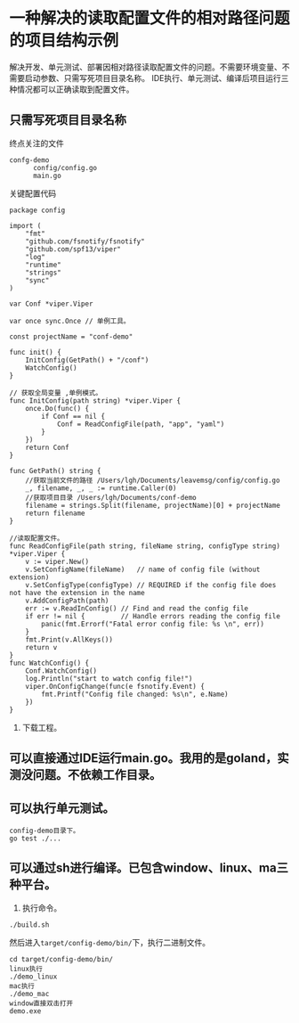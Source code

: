 #  一种解决的读取配置文件的相对路径问题的项目结构示例
解决开发、单元测试、部署因相对路径读取配置文件的问题。不需要环境变量、不需要启动参数、只需写死项目目录名称。
IDE执行、单元测试、编译后项目运行三种情况都可以正确读取到配置文件。
## 只需写死项目目录名称
终点关注的文件
```
confg-demo
      config/config.go
      main.go
```
关键配置代码

```
package config

import (
	"fmt"
	"github.com/fsnotify/fsnotify"
	"github.com/spf13/viper"
	"log"
	"runtime"
	"strings"
	"sync"
)

var Conf *viper.Viper

var once sync.Once // 单例工具。

const projectName = "conf-demo"

func init() {
	InitConfig(GetPath() + "/conf")
	WatchConfig()
}

// 获取全局变量 ,单例模式。
func InitConfig(path string) *viper.Viper {
	once.Do(func() {
		if Conf == nil {
			Conf = ReadConfigFile(path, "app", "yaml")
		}
	})
	return Conf
}

func GetPath() string {
	//获取当前文件的路径 /Users/lgh/Documents/leavemsg/config/config.go
	_, filename, _, _ := runtime.Caller(0)
	//获取项目目录 /Users/lgh/Documents/conf-demo
	filename = strings.Split(filename, projectName)[0] + projectName
	return filename
}

//读取配置文件。
func ReadConfigFile(path string, fileName string, configType string) *viper.Viper {
	v := viper.New()
	v.SetConfigName(fileName)   // name of config file (without extension)
	v.SetConfigType(configType) // REQUIRED if the config file does not have the extension in the name
	v.AddConfigPath(path)
	err := v.ReadInConfig() // Find and read the config file
	if err != nil {         // Handle errors reading the config file
		panic(fmt.Errorf("Fatal error config file: %s \n", err))
	}
	fmt.Print(v.AllKeys())
	return v
}
func WatchConfig() {
	Conf.WatchConfig()
	log.Println("start to watch config file!")
	viper.OnConfigChange(func(e fsnotify.Event) {
		fmt.Printf("Config file changed: %s\n", e.Name)
	})
}

```

1. 下载工程。


## 可以直接通过IDE运行main.go。我用的是goland，实测没问题。不依赖工作目录。

## 可以执行单元测试。
```
config-demo目录下。
go test ./...
```

## 可以通过sh进行编译。已包含window、linux、ma三种平台。
1. 执行命令。
```
./build.sh
```
然后进入`target/config-demo/bin/`下，执行二进制文件。
```
cd target/config-demo/bin/
linux执行
./demo_linux
mac执行
./demo_mac
window直接双击打开
demo.exe
```
